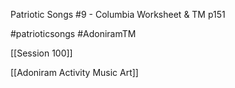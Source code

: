 Patriotic Songs #9 - Columbia Worksheet & TM p151

#patrioticsongs #AdoniramTM 

[[Session 100]]

[[Adoniram Activity Music Art]]